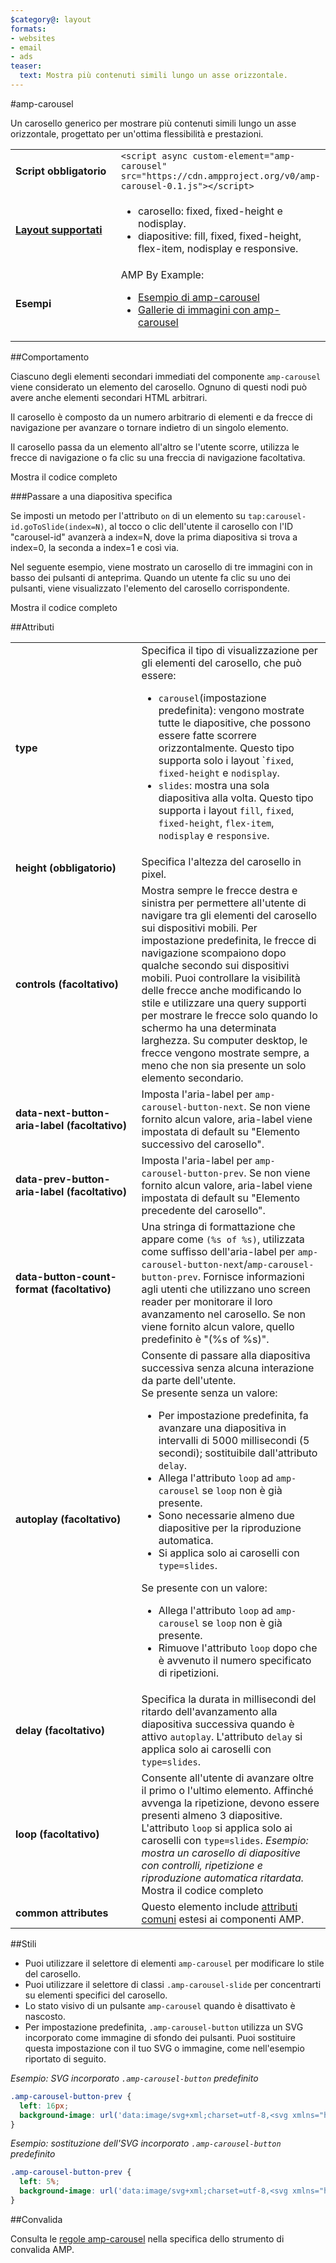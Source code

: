 ```yaml
---
$category@: layout
formats:
- websites
- email
- ads
teaser:
  text: Mostra più contenuti simili lungo un asse orizzontale.
---
```



<!---
       Copyright 2015 The AMP HTML Authors. Tutti i diritti riservati.

       Rilasciato ai sensi della Licenza Apache, versione 2.0 (la "Licenza");
     è possibile utilizzare questo file esclusivamente in conformità con la Licenza.
     Una copia della Licenza è disponibile all'indirizzo

     http://www.apache.org/licenses/LICENSE-2.0

     Se non diversamente imposto dalla legge vigente o concordato per iscritto,
     il software rilasciato ai sensi della Licenza viene distribuito "COSÌ COM'È",
     SENZA GARANZIE O CONDIZIONI DI ALCUN TIPO, esplicite o implicite.
     Leggi la Licenza per conoscere le autorizzazioni e le limitazioni in vigore
     specifiche della lingua previste dalla Licenza.
-->

#amp-carousel

Un carosello generico per mostrare più contenuti simili lungo un asse orizzontale, progettato per un'ottima flessibilità e prestazioni.

<table>
  <tr>
    <td width="40%"><strong>Script obbligatorio</strong></td>
    <td><code>&lt;script async custom-element="amp-carousel" src="https://cdn.ampproject.org/v0/amp-carousel-0.1.js">&lt;/script></code></td>
  </tr>
  <tr>
    <td class="col-fourty"><strong><a href="https://www.ampproject.org/docs/guides/responsive/control_layout.html">Layout supportati</a></strong></td>
    <td>
      <ul>
        <li>carosello: fixed, fixed-height e nodisplay.</li>
        <li>diapositive: fill, fixed, fixed-height, flex-item, nodisplay e responsive.</li>
      </ul>
    </td>
  </tr>
  <tr>
    <td width="40%"><strong>Esempi</strong></td>
    <td>AMP By Example:<ul>
      <li><a href="https://ampbyexample.com/components/amp-carousel/">Esempio di amp-carousel</a></li>
      <li><a href="https://ampbyexample.com/advanced/image_galleries_with_amp-carousel/">Gallerie di immagini con amp-carousel</a></li></ul></td>
    </tr>
  </table>

##Comportamento

Ciascuno degli elementi secondari immediati del componente `amp-carousel` viene considerato un elemento del carosello. Ognuno di questi nodi può avere anche elementi secondari HTML arbitrari.

Il carosello è composto da un numero arbitrario di elementi e da frecce di navigazione per avanzare o tornare indietro di un singolo elemento.

Il carosello passa da un elemento all'altro se l'utente scorre, utilizza le frecce di navigazione o fa clic su una freccia di navigazione facoltativa.

<!--embedded example - displays in ampproject.org -->

<div>
  <amp-iframe height="313" src="https://ampproject-b5f4c.firebaseapp.com/examples/ampcarousel.basic.embed.html" layout="fixed-height" sandbox="allow-scripts allow-forms allow-same-origin" resizable="">
    <div aria-label="Espandi" overflow="" tabindex="0" role="button">Mostra il codice completo</div>
    <div placeholder=""></div>
  </amp-iframe>
</div>

###Passare a una diapositiva specifica

Se imposti un metodo per l'attributo `on` di un elemento su `tap:carousel-id.goToSlide(index=N)`, al tocco o clic dell'utente il carosello con l'ID "carousel-id" avanzerà a index=N, dove la prima diapositiva si trova a index=0, la seconda a index=1 e così via.

Nel seguente esempio, viene mostrato un carosello di tre immagini con in basso dei pulsanti di anteprima. Quando un utente fa clic su uno dei pulsanti, viene visualizzato l'elemento del carosello corrispondente.

<!--embedded example - displays in ampproject.org -->

<div>
  <amp-iframe height="878" src="https://ampproject-b5f4c.firebaseapp.com/examples/ampcarousel.advance-slide.embed.html" layout="fixed-height" sandbox="allow-scripts allow-forms allow-same-origin" resizable="">
    <div aria-label="Espandi" overflow="" tabindex="0" role="button">Mostra il codice completo</div>
    <div placeholder=""></div>
  </amp-iframe>
</div>

##Attributi

<table>
  <tr>
    <td width="40%"><strong>type</strong></td>
    <td>Specifica il tipo di visualizzazione per gli elementi del carosello, che può essere:
      <ul>
        <li><code>carousel</code>(impostazione predefinita): vengono mostrate tutte le diapositive, che possono essere fatte scorrere orizzontalmente. Questo tipo supporta solo i layout `<code>fixed</code>, <code>fixed-height</code> e <code>nodisplay</code>.</li>
        <li><code>slides</code>: mostra una sola diapositiva alla volta. Questo tipo supporta i layout <code>fill</code>, <code>fixed</code>, <code>fixed-height</code>, <code>flex-item</code>, <code>nodisplay</code> e <code>responsive</code>.</li>
      </ul></td>
    </tr>
    <tr>
      <td width="40%"><strong>height (obbligatorio)</strong></td>
      <td>Specifica l'altezza del carosello in pixel.</td>
    </tr>
    <tr>
      <td width="40%"><strong>controls (facoltativo)</strong></td>
      <td>Mostra sempre le frecce destra e sinistra per permettere all'utente di navigare tra gli elementi del carosello sui dispositivi mobili.
          Per impostazione predefinita, le frecce di navigazione scompaiono dopo qualche secondo sui dispositivi mobili.
          Puoi controllare la visibilità delle frecce anche modificando lo stile e utilizzare una query supporti per mostrare le frecce solo quando lo schermo ha una determinata larghezza. Su computer desktop, le frecce vengono mostrate sempre, a meno che non sia presente un solo elemento secondario.</td>
      </tr>
      <tr>
        <td width="40%"><strong>data-next-button-aria-label (facoltativo)</strong></td>
        <td>Imposta l'aria-label per <code>amp-carousel-button-next</code>. Se non viene fornito alcun valore, aria-label viene impostata di default su "Elemento successivo del carosello".</td>
      </tr>
      <tr>
        <td width="40%"><strong>data-prev-button-aria-label (facoltativo)</strong></td>
        <td>Imposta l'aria-label per <code>amp-carousel-button-prev</code>. Se non viene fornito alcun valore, aria-label viene impostata di default su "Elemento precedente del carosello".</td>
      </tr>
      <tr>
        <td width="40%"><strong>data-button-count-format (facoltativo)</strong></td>
        <td>Una stringa di formattazione che appare come <code>(%s of %s)</code>, utilizzata come suffisso dell'aria-label per <code>amp-carousel-button-next</code>/<code>amp-carousel-button-prev</code>. Fornisce informazioni agli utenti che utilizzano uno screen reader per monitorare il loro avanzamento nel carosello. Se non viene fornito alcun valore, quello predefinito è "(%s of %s)".</td>
      </tr>
      <tr>
        <td width="40%"><strong>autoplay (facoltativo)</strong></td>
        <td>Consente di passare alla diapositiva successiva senza alcuna interazione da parte dell'utente.<br>
          Se presente senza un valore:
          <ul>
            <li>Per impostazione predefinita, fa avanzare una diapositiva in intervalli di 5000 millisecondi (5 secondi); sostituibile dall'attributo <code>delay</code>.</li>
            <li>Allega l'attributo <code>loop</code> ad <code>amp-carousel</code> se <code>loop</code> non è già presente.</li>
            <li>Sono necessarie almeno due diapositive per la riproduzione automatica.</li>
            <li>Si applica solo ai caroselli con <code>type=slides</code>.</li>
          </ul>
          Se presente con un valore:
          <ul>
            <li>Allega l'attributo <code>loop</code> ad <code>amp-carousel</code> se <code>loop</code> non è già presente.</li>
            <li>Rimuove l'attributo <code>loop</code> dopo che è avvenuto il numero specificato di ripetizioni.</li>
          </ul></td>
        </tr>
        <tr>
          <td width="40%"><strong>delay (facoltativo)</strong></td>
          <td>Specifica la durata in millisecondi del ritardo dell'avanzamento alla diapositiva successiva quando è attivo <code>autoplay</code>. L'attributo <code>delay</code> si applica solo ai caroselli con <code>type=slides</code>.</td>
        </tr>
        <tr>
          <td width="40%"><strong>loop (facoltativo)</strong></td>
          <td>Consente all'utente di avanzare oltre il primo o l'ultimo elemento. Affinché avvenga la ripetizione, devono essere presenti almeno 3 diapositive. L'attributo <code>loop</code> si applica solo ai caroselli con <code>type=slides</code>.
            <em>Esempio: mostra un carosello di diapositive con controlli, ripetizione e riproduzione automatica ritardata.</em>
            <!--embedded example - displays in ampproject.org -->
            <div>
              <amp-iframe height="446" src="https://ampproject-b5f4c.firebaseapp.com/examples/ampcarousel.controls.embed.html" layout="fixed-height" sandbox="allow-scripts allow-forms allow-same-origin" resizable="">
                <div aria-label="Espandi" overflow="" tabindex="0" role="button">Mostra il codice completo</div>
                <div placeholder=""></div>
              </amp-iframe>
            </div></td>
          </tr>
          <tr>
            <td width="40%"><strong>common attributes</strong></td>
            <td>Questo elemento include <a href="https://www.ampproject.org/docs/reference/common_attributes">attributi comuni</a> estesi ai componenti AMP.</td>
          </tr>
        </table>

##Stili

* Puoi utilizzare il selettore di elementi `amp-carousel` per modificare lo stile del carosello.
* Puoi utilizzare il selettore di classi `.amp-carousel-slide` per concentrarti su elementi specifici del carosello.
* Lo stato visivo di un pulsante `amp-carousel` quando è disattivato è nascosto.
* Per impostazione predefinita, `.amp-carousel-button` utilizza un SVG incorporato come immagine di sfondo dei pulsanti. Puoi sostituire questa impostazione con il tuo SVG o immagine, come nell'esempio riportato di seguito.

*Esempio: SVG incorporato `.amp-carousel-button` predefinito*

```css
.amp-carousel-button-prev {
  left: 16px;
  background-image: url('data:image/svg+xml;charset=utf-8,<svg xmlns="http://www.w3.org/2000/svg" width="18" height="18" viewBox="0 0 18 18"><path d="M15 8.25H5.87l4.19-4.19L9 3 3 9l6 6 1.06-1.06-4.19-4.19H15v-1.5z" fill="#fff" /></svg>');
}
```

*Esempio: sostituzione dell'SVG incorporato `.amp-carousel-button` predefinito*

```css
.amp-carousel-button-prev {
  left: 5%;
  background-image: url('data:image/svg+xml;charset=utf-8,<svg xmlns="http://www.w3.org/2000/svg" width="18" height="18" viewBox="0 0 18 18"><path d="M11.56 5.56L10.5 4.5 6 9l4.5 4.5 1.06-1.06L8.12 9z" fill="#fff" /></svg>');
}
```

##Convalida

Consulta le [regole amp-carousel](https://github.com/ampproject/amphtml/blob/master/extensions/amp-carousel/validator-amp-carousel.protoascii) nella specifica dello strumento di convalida AMP.
